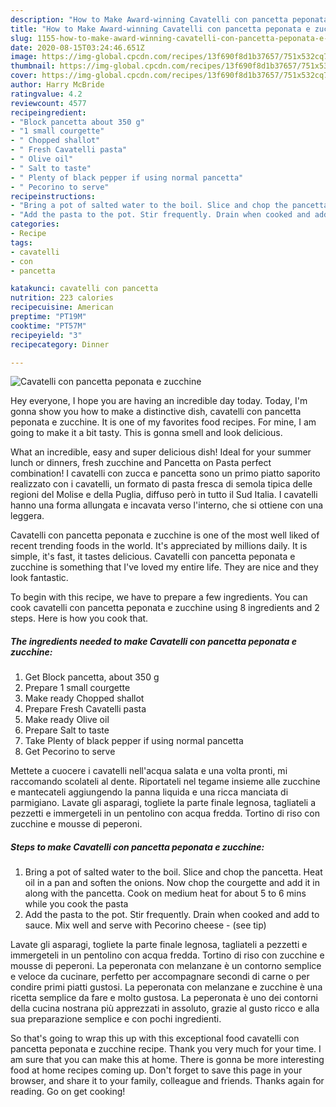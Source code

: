 ```yaml
---
description: "How to Make Award-winning Cavatelli con pancetta peponata e zucchine"
title: "How to Make Award-winning Cavatelli con pancetta peponata e zucchine"
slug: 1155-how-to-make-award-winning-cavatelli-con-pancetta-peponata-e-zucchine
date: 2020-08-15T03:24:46.651Z
image: https://img-global.cpcdn.com/recipes/13f690f8d1b37657/751x532cq70/cavatelli-con-pancetta-peponata-e-zucchine-recipe-main-photo.jpg
thumbnail: https://img-global.cpcdn.com/recipes/13f690f8d1b37657/751x532cq70/cavatelli-con-pancetta-peponata-e-zucchine-recipe-main-photo.jpg
cover: https://img-global.cpcdn.com/recipes/13f690f8d1b37657/751x532cq70/cavatelli-con-pancetta-peponata-e-zucchine-recipe-main-photo.jpg
author: Harry McBride
ratingvalue: 4.2
reviewcount: 4577
recipeingredient:
- "Block pancetta about 350 g"
- "1 small courgette"
- " Chopped shallot"
- " Fresh Cavatelli pasta"
- " Olive oil"
- " Salt to taste"
- " Plenty of black pepper if using normal pancetta"
- " Pecorino to serve"
recipeinstructions:
- "Bring a pot of salted water to the boil. Slice and chop the pancetta. Heat oil in a pan and soften the onions. Now chop the courgette and add it in along with the pancetta. Cook on medium heat for about 5 to 6 mins while you cook the pasta"
- "Add the pasta to the pot. Stir frequently. Drain when cooked and add to sauce. Mix well and serve with Pecorino cheese           (see tip)"
categories:
- Recipe
tags:
- cavatelli
- con
- pancetta

katakunci: cavatelli con pancetta 
nutrition: 223 calories
recipecuisine: American
preptime: "PT19M"
cooktime: "PT57M"
recipeyield: "3"
recipecategory: Dinner

---
```



![Cavatelli con pancetta peponata e zucchine](https://img-global.cpcdn.com/recipes/13f690f8d1b37657/751x532cq70/cavatelli-con-pancetta-peponata-e-zucchine-recipe-main-photo.jpg)

Hey everyone, I hope you are having an incredible day today. Today, I'm gonna show you how to make a distinctive dish, cavatelli con pancetta peponata e zucchine. It is one of my favorites food recipes. For mine, I am going to make it a bit tasty. This is gonna smell and look delicious.

What an incredible, easy and super delicious dish! Ideal for your summer lunch or dinners, fresh zucchine and Pancetta on Pasta perfect combination! I cavatelli con zucca e pancetta sono un primo piatto saporito realizzato con i cavatelli, un formato di pasta fresca di semola tipica delle regioni del Molise e della Puglia, diffuso però in tutto il Sud Italia. I cavatelli hanno una forma allungata e incavata verso l&#39;interno, che si ottiene con una leggera.

Cavatelli con pancetta peponata e zucchine is one of the most well liked of recent trending foods in the world. It's appreciated by millions daily. It is simple, it's fast, it tastes delicious. Cavatelli con pancetta peponata e zucchine is something that I've loved my entire life. They are nice and they look fantastic.


To begin with this recipe, we have to prepare a few ingredients. You can cook cavatelli con pancetta peponata e zucchine using 8 ingredients and 2 steps. Here is how you cook that.

<!--inarticleads1-->

##### The ingredients needed to make Cavatelli con pancetta peponata e zucchine:

1. Get Block pancetta, about 350 g
1. Prepare 1 small courgette
1. Make ready  Chopped shallot
1. Prepare  Fresh Cavatelli pasta
1. Make ready  Olive oil
1. Prepare  Salt to taste
1. Take  Plenty of black pepper if using normal pancetta
1. Get  Pecorino to serve


Mettete a cuocere i cavatelli nell&#39;acqua salata e una volta pronti, mi raccomando scolateli al dente. Riportateli nel tegame insieme alle zucchine e mantecateli aggiungendo la panna liquida e una ricca manciata di parmigiano. Lavate gli asparagi, togliete la parte finale legnosa, tagliateli a pezzetti e immergeteli in un pentolino con acqua fredda. Tortino di riso con zucchine e mousse di peperoni. 

<!--inarticleads2-->

##### Steps to make Cavatelli con pancetta peponata e zucchine:

1. Bring a pot of salted water to the boil. Slice and chop the pancetta. Heat oil in a pan and soften the onions. Now chop the courgette and add it in along with the pancetta. Cook on medium heat for about 5 to 6 mins while you cook the pasta
1. Add the pasta to the pot. Stir frequently. Drain when cooked and add to sauce. Mix well and serve with Pecorino cheese -           (see tip)


Lavate gli asparagi, togliete la parte finale legnosa, tagliateli a pezzetti e immergeteli in un pentolino con acqua fredda. Tortino di riso con zucchine e mousse di peperoni. La peperonata con melanzane è un contorno semplice e veloce da cucinare, perfetto per accompagnare secondi di carne o per condire primi piatti gustosi. La peperonata con melanzane e zucchine è una ricetta semplice da fare e molto gustosa. La peperonata è uno dei contorni della cucina nostrana più apprezzati in assoluto, grazie al gusto ricco e alla sua preparazione semplice e con pochi ingredienti. 

So that's going to wrap this up with this exceptional food cavatelli con pancetta peponata e zucchine recipe. Thank you very much for your time. I am sure that you can make this at home. There is gonna be more interesting food at home recipes coming up. Don't forget to save this page in your browser, and share it to your family, colleague and friends. Thanks again for reading. Go on get cooking!

